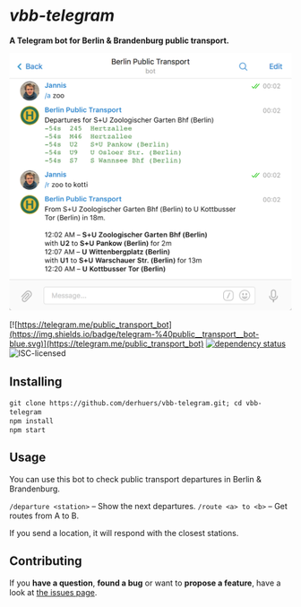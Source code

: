 # *vbb-telegram*

**A Telegram bot for Berlin & Brandenburg public transport.**

![the bot in action](screenshot.png)

[![https://telegram.me/public_transport_bot](https://img.shields.io/badge/telegram-%40public__transport__bot-blue.svg)](https://telegram.me/public_transport_bot)
[![dependency status](https://img.shields.io/david/dev/derhuerst/vbb-telegram.svg)](https://david-dm.org/derhuerst/vbb-telegram)
![ISC-licensed](https://img.shields.io/github/license/derhuerst/vbb-telegram.svg)


## Installing

```shell
git clone https://github.com/derhuers/vbb-telegram.git; cd vbb-telegram
npm install
npm start
```


## Usage

You can use this bot to check public transport departures in Berlin & Brandenburg.

`/departure <station>` – Show the next departures.
`/route <a> to <b>` – Get routes from A to B.

If you send a location, it will respond with the closest stations.


## Contributing

If you **have a question**, **found a bug** or want to **propose a feature**, have a look at [the issues page](https://github.com/derhuerst/vbb-telegram/issues).
